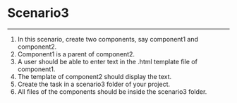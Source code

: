 # Scenario3

-----------
1. In this scenario, create two components, say component1 and component2. 
2. Component1 is a parent of component2.
3. A user should be able to enter text in the .html template file of component1.
4. The template of component2 should display the text.
5. Create the task in a scenario3 folder of your project.
6. All files of the components should be inside the scenario3 folder.
